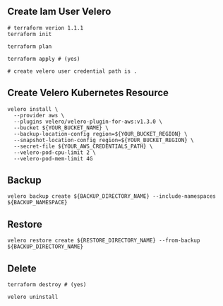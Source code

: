 
## Create Iam User Velero
```
# terraform verion 1.1.1
terraform init

terraform plan

terraform apply # (yes)

# create velero user credential path is .
```

## Create Velero Kubernetes Resource
```
velero install \
  --provider aws \
  --plugins velero/velero-plugin-for-aws:v1.3.0 \
  --bucket ${YOUR_BUCKET_NAME} \
  --backup-location-config region=${YOUR_BUCKET_REGION} \
  --snapshot-location-config region=${YOUR_BUCKET_REGION} \
  --secret-file ${YOUR_AWS_CREDENTIALS_PATH} \
  --velero-pod-cpu-limit 2 \
  --velero-pod-mem-limit 4G
```

## Backup
```
velero backup create ${BACKUP_DIRECTORY_NAME} --include-namespaces ${BACKUP_NAMESPACE}
```

## Restore
```
velero restore create ${RESTORE_DIRECTORY_NAME} --from-backup ${BACKUP_DIRECTORY_NAME}
```


## Delete
```
terraform destroy # (yes)

velero uninstall
```
